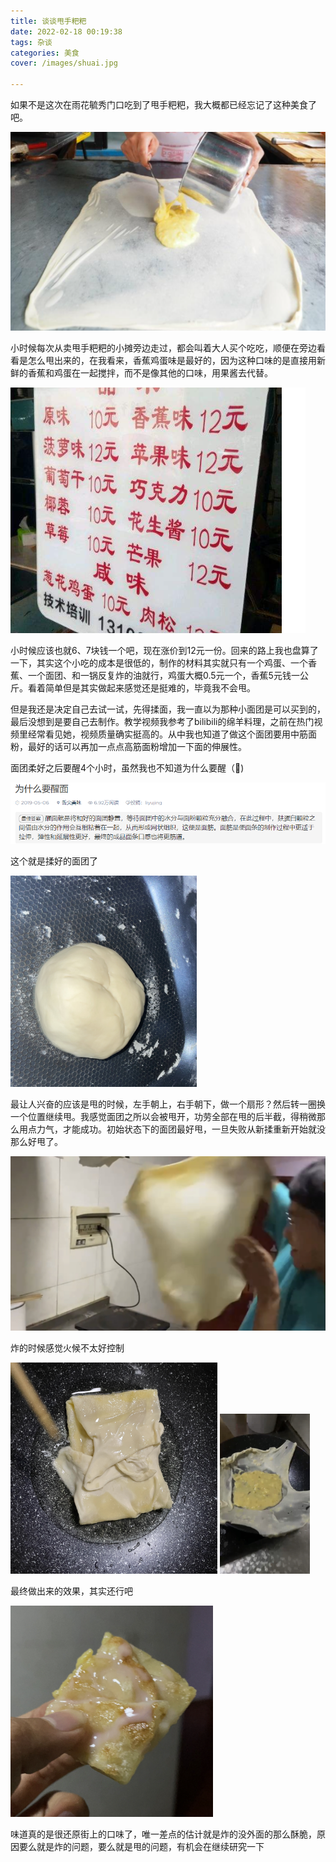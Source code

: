 ```yaml
---
title: 谈谈甩手粑粑
date: 2022-02-18 00:19:38
tags: 杂谈
categories: 美食
cover: /images/shuai.jpg

---
```




  如果不是这次在雨花毓秀门口吃到了甩手粑粑，我大概都已经忘记了这种美食了吧。

![image-20220224211951116](shuaishou/image-20220224211951116.png)

  小时候每次从卖甩手粑粑的小摊旁边走过，都会叫着大人买个吃吃，顺便在旁边看看是怎么甩出来的，在我看来，香蕉鸡蛋味是最好的，因为这种口味的是直接用新鲜的香蕉和鸡蛋在一起搅拌，而不是像其他的口味，用果酱去代替。

![image-20220224212022537](shuaishou/image-20220224212022537.png)

  小时候应该也就6、7块钱一个吧，现在涨价到12元一份。回来的路上我也盘算了一下，其实这个小吃的成本是很低的，制作的材料其实就只有一个鸡蛋、一个香蕉、一个面团、和一锅反复炸的油就行，鸡蛋大概0.5元一个，香蕉5元钱一公斤。看着简单但是其实做起来感觉还是挺难的，毕竟我不会甩。

  但是我还是决定自己去试一试，先得揉面，我一直以为那种小面团是可以买到的，最后没想到是要自己去制作。教学视频我参考了bilibili的绵羊料理，之前在热门视频里经常看见她，视频质量确实挺高的。从中我也知道了做这个面团要用中筋面粉，最好的话可以再加一点点高筋面粉增加一下面的伸展性。

  面团柔好之后要醒4个小时，虽然我也不知道为什么要醒（:dog:)

![image-20220224212521815](shuaishou/image-20220224212521815.png)



这个就是揉好的面团了

<img src="shuaishou/IMG_3382(20220224-212304).PNG" alt="IMG_3382(20220224-212304)" style="zoom:33%;" />

  最让人兴奋的应该是甩的时候，左手朝上，右手朝下，做一个扇形？然后转一圈换一个位置继续甩。我感觉面团之所以会被甩开，功劳全部在甩的后半截，得稍微那么用点力气，才能成功。初始状态下的面团最好甩，一旦失败从新揉重新开始就没那么好甩了。

<img src="shuaishou/IMG_3381(20220224-212240).PNG" alt="IMG_3381(20220224-212240)" style="zoom:50%;" />

炸的时候感觉火候不太好控制

<img src="shuaishou/IMG_3380(20220224-212213).PNG" alt="IMG_3380(20220224-212213)" style="zoom:33%;" />

<img src="shuaishou/IMG_3378(20220224-212143).PNG" alt="IMG_3378(20220224-212143)" style="zoom: 25%;" />

  最终做出来的效果，其实还行吧

<img src="shuaishou/IMG_3379(20220224-212157).PNG" alt="IMG_3379(20220224-212157)" style="zoom:33%;" />

味道真的是很还原街上的口味了，唯一差点的估计就是炸的没外面的那么酥脆，原因要么就是炸的问题，要么就是甩的问题，有机会在继续研究一下
